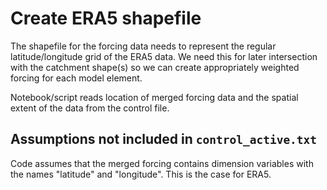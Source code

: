 # Create ERA5 shapefile
The shapefile for the forcing data needs to represent the regular latitude/longitude grid of the ERA5 data. We need this for later intersection with the catchment shape(s) so we can create appropriately weighted forcing for each model element.

Notebook/script reads location of merged forcing data and the spatial extent of the data from the control file. 

## Assumptions not included in `control_active.txt`
Code assumes that the merged forcing contains dimension variables with the names "latitude" and "longitude". This is the case for ERA5. 